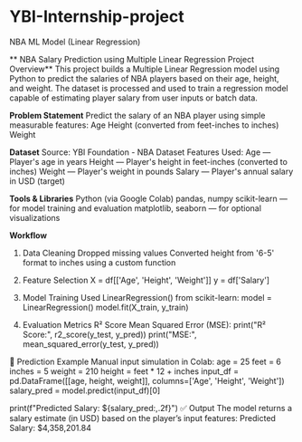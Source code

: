 # YBI-Internship-project
NBA ML Model (Linear Regression)

** NBA Salary Prediction using Multiple Linear Regression
Project Overview**
This project builds a Multiple Linear Regression model using Python to predict the salaries of NBA players based on their age, height, and weight. The dataset is processed and used to train a regression model capable of estimating player salary from user inputs or batch data.

**Problem Statement**
Predict the salary of an NBA player using simple measurable features:
Age
Height (converted from feet-inches to inches)
Weight

**Dataset**
Source: YBI Foundation - NBA Dataset
Features Used:
Age — Player's age in years
Height — Player's height in feet-inches (converted to inches)
Weight — Player's weight in pounds
Salary — Player's annual salary in USD (target)

**Tools & Libraries**
Python (via Google Colab)
pandas, numpy
scikit-learn — for model training and evaluation
matplotlib, seaborn — for optional visualizations

**Workflow**
1. Data Cleaning
Dropped missing values
Converted height from '6-5' format to inches using a custom function

2. Feature Selection
X = df[['Age', 'Height', 'Weight']]
y = df['Salary']

4. Model Training
Used LinearRegression() from scikit-learn:
model = LinearRegression()
model.fit(X_train, y_train)

6. Evaluation Metrics
R² Score
Mean Squared Error (MSE):
print("R² Score:", r2_score(y_test, y_pred))
print("MSE:", mean_squared_error(y_test, y_pred))

🧪 Prediction Example
Manual input simulation in Colab:
age = 25
feet = 6
inches = 5
weight = 210
height = feet * 12 + inches
input_df = pd.DataFrame([[age, height, weight]], columns=['Age', 'Height', 'Weight'])
salary_pred = model.predict(input_df)[0]

print(f"Predicted Salary: ${salary_pred:,.2f}")
✅ Output
The model returns a salary estimate (in USD) based on the player’s input features:
Predicted Salary: $4,358,201.84
